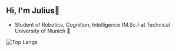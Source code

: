 ## Hi, I'm Julius👋
- Student of Robotics, Cognition, Intelligence (M.Sc.) at Technical University of Munich 🤖

![Top Langs](https://github-readme-stats.vercel.app/api/top-langs/?username=julius-gun&theme=tokyonight)

<!--
**julius-gun/julius-gun** is a ✨ _special_ ✨ repository because its `README.md` (this file) appears on your GitHub profile.

Here are some ideas to get you started:

- 🔭 I’m currently working on ...
- 🌱 I’m currently learning ...
- 👯 I’m looking to collaborate on ...
- 🤔 I’m looking for help with ...
- 💬 Ask me about ...
- 📫 How to reach me: ...
-->
